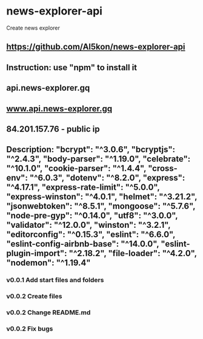 # news-explorer-api
Create news explorer
## https://github.com/Al5kon/news-explorer-api

## Instruction: use "npm" to install it
## api.news-explorer.gq
## www.api.news-explorer.gq
## 84.201.157.76 - public ip

## Description: "bcrypt": "^3.0.6", "bcryptjs": "^2.4.3", "body-parser": "^1.19.0", "celebrate": "^10.1.0", "cookie-parser": "^1.4.4", "cross-env": "^6.0.3", "dotenv": "^8.2.0", "express": "^4.17.1",     "express-rate-limit": "^5.0.0", "express-winston": "^4.0.1", "helmet": "^3.21.2", "jsonwebtoken": "^8.5.1", "mongoose": "^5.7.6", "node-pre-gyp": "^0.14.0", "utf8": "^3.0.0", "validator": "^12.0.0", "winston": "^3.2.1", "editorconfig": "^0.15.3", "eslint": "^6.6.0", "eslint-config-airbnb-base": "^14.0.0",        "eslint-plugin-import": "^2.18.2", "file-loader": "^4.2.0", "nodemon": "^1.19.4"
### v0.0.1 Add start files and folders
### v0.0.2 Create files
### v0.0.2 Change README.md
### v0.0.2 Fix bugs
